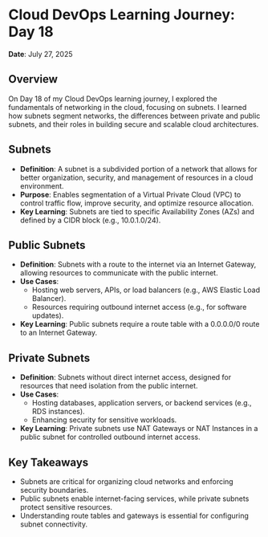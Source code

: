 # Cloud DevOps Learning Journey: Day 18
**Date**: July 27, 2025  


## Overview
On Day 18 of my Cloud DevOps learning journey, I explored the fundamentals of networking in the cloud, focusing on subnets. I learned how subnets segment networks, the differences between private and public subnets, and their roles in building secure and scalable cloud architectures.

## Subnets
- **Definition**: A subnet is a subdivided portion of a network that allows for better organization, security, and management of resources in a cloud environment.
- **Purpose**: Enables segmentation of a Virtual Private Cloud (VPC) to control traffic flow, improve security, and optimize resource allocation.
- **Key Learning**: Subnets are tied to specific Availability Zones (AZs) and defined by a CIDR block (e.g., 10.0.1.0/24).

## Public Subnets
- **Definition**: Subnets with a route to the internet via an Internet Gateway, allowing resources to communicate with the public internet.
- **Use Cases**:
  - Hosting web servers, APIs, or load balancers (e.g., AWS Elastic Load Balancer).
  - Resources requiring outbound internet access (e.g., for software updates).
- **Key Learning**: Public subnets require a route table with a 0.0.0.0/0 route to an Internet Gateway.

## Private Subnets
- **Definition**: Subnets without direct internet access, designed for resources that need isolation from the public internet.
- **Use Cases**:
  - Hosting databases, application servers, or backend services (e.g., RDS instances).
  - Enhancing security for sensitive workloads.
- **Key Learning**: Private subnets use NAT Gateways or NAT Instances in a public subnet for controlled outbound internet access.

## Key Takeaways
- Subnets are critical for organizing cloud networks and enforcing security boundaries.
- Public subnets enable internet-facing services, while private subnets protect sensitive resources.
- Understanding route tables and gateways is essential for configuring subnet connectivity.

